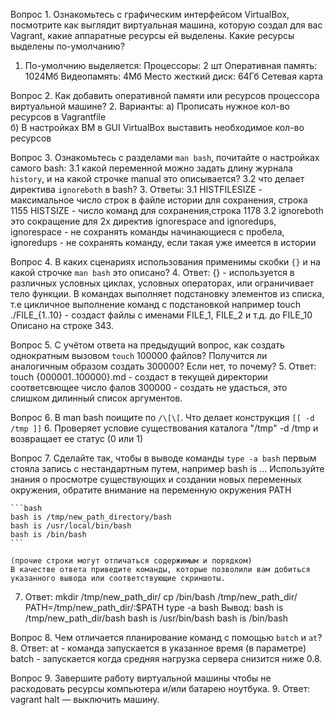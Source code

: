 Вопрос 1. Ознакомьтесь с графическим интерфейсом VirtualBox, посмотрите как выглядит виртуальная машина, которую создал для вас Vagrant, какие аппаратные ресурсы ей выделены. Какие ресурсы выделены по-умолчанию?
1. По-умолчнию выделяется:
	Процессоры: 2 шт
	Оперативная память: 1024Мб
	Видеопамять: 4Мб
	Место жесткий диск: 64Гб
	Сетевая карта

Вопрос 2. Как добавить оперативной памяти или ресурсов процессора виртуальной машине?
2. Варианты: а) Прописать нужное кол-во ресурсов в Vagrantfile 	
	     б) В настройках ВМ в GUI VirtualBox выставить необходимое кол-во ресурсов

Вопрос 3. Ознакомьтесь с разделами `man bash`, почитайте о настройках самого bash:
    3.1 какой переменной можно задать длину журнала `history`, и на какой строчке manual это описывается?
    3.2 что делает директива `ignoreboth` в bash?
3. Ответы:
	3.1 HISTFILESIZE - максимальное число строк в файле истории для сохранения, 
	строка 1155
	    HISTSIZE - число команд для сохранения,строка 1178
	3.2 ignoreboth это сокращение для 2х директив ignorespace and ignoredups, 
    		ignorespace - не сохранять команды начинающиеся с пробела, 
    		ignoredups - не сохранять команду, если такая уже имеется в истории

Вопрос 4. В каких сценариях использования применимы скобки `{}` и на какой строчке `man bash` это описано?
4. Ответ: {} - используется в различных условных циклах, условных операторах, или ограничивает тело функции.
В командах выполняет подстановку элементов из списка, т.е  цикличное выполнение команд с подстановкой 
например touch ./FILE_{1..10} - создаст файлы с именами FILE_1, FILE_2 и т.д. до FILE_10
Описано на строке 343.

Вопрос 5. С учётом ответа на предыдущий вопрос, как создать однократным вызовом `touch` 100000 файлов? Получится ли аналогичным образом создать 300000? Если нет, то почему?
5. Ответ: touch {000001..100000}.md - создаст в текущей директории соответсвющее число фалов
	  300000 - создать не удасться, это слишком дилинный список аргументов.

Вопрос 6. В man bash поищите по `/\[\[`. Что делает конструкция `[[ -d /tmp ]]`
6. Проверяет условие существования каталога "/tmp" -d /tmp и возвращает ее статус (0 или 1)

Вопрос 7. Сделайте так, чтобы в выводе команды `type -a bash` первым стояла запись с нестандартным путем, например bash is ... 
Используйте знания о просмотре существующих и создании новых переменных окружения, обратите внимание на переменную окружения PATH 

	```bash
	bash is /tmp/new_path_directory/bash
	bash is /usr/local/bin/bash
	bash is /bin/bash
	```

	(прочие строки могут отличаться содержимым и порядком)
    В качестве ответа приведите команды, которые позволили вам добиться указанного вывода или соответствующие скриншоты.
7. Ответ:
	mkdir /tmp/new_path_dir/
	cp /bin/bash /tmp/new_path_dir/
	PATH=/tmp/new_path_dir/:$PATH
	type -a bash
Вывод: 
	bash is /tmp/new_path_dir/bash
	bash is /usr/bin/bash
	bash is /bin/bash

Вопрос 8. Чем отличается планирование команд с помощью `batch` и `at`?
8. Ответ: at - команда запускается в указанное время (в параметре)
	  batch - запускается когда cредняя нагрузка сервера снизится ниже 0.8.

Вопрос 9. Завершите работу виртуальной машины чтобы не расходовать ресурсы компьютера и/или батарею ноутбука.
9. Ответ: vagrant halt — выключить машину.

